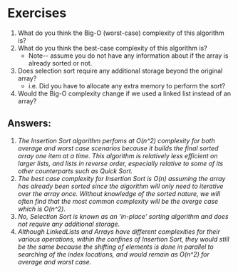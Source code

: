 # Exercises

1. What do you think the Big-O (worst-case) complexity of this algorithm is? 
2. What do you think the best-case complexity of this algorithm is? 
	- Note-- assume you do not have any information about if the array is already sorted or not.
3. Does selection sort require any additional storage beyond the original array? 
	- i.e. Did you have to allocate any extra memory to perform the sort?
5. Would the Big-O complexity change if we used a linked list instead of an array?

## Answers:

1. *The Insertion Sort algorithm perfoms at O(n^2) complexity for both average and worst case scenarios because it builds the final sorted array one item at a time. This algorithm is relatively less efficient on larger lists, and lists in reverse order, especially relative to some of its other counterparts such as Quick Sort.*
2. *The best case complexity for Insertion Sort is O(n) assuming the array has already been sorted since the algorithm will only need to iterative over the array once. Without knowledge of the sorted nature, we will often find that the most common complexity will be the averge case which is O(n^2).*
3. *No, Selection Sort is known as an 'in-place' sorting algorithm and does not require any additional storage.*
4. *Although LinkedLists and Arrays have different complexities for their various operations, within the confines of Insertion Sort, they would still be the same because the shifting of elements is done in parallel to searching of the index locations, and would remain as O(n^2) for average and worst case.*
